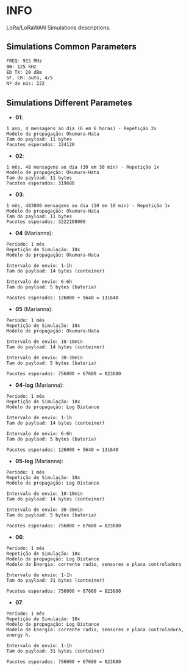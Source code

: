 # INFO
LoRa/LoRaWAN Simulations descriptions.

## Simulations Common Parameters 
```bash
FREQ: 915 MHz
BW: 125 kHz
ED TX: 20 dBm
SF, CR: auto, 4/5
Nº de nós: 222
```



## Simulations Different Parametes

- **01**:
```
1 ano, 4 mensagens ao dia (6 em 6 horas) - Repetição 2x
Modelo de propagação: Okumura-Hata
Tam do payload: 11 bytes
Pacotes esperados: 324120
```
- **02**: 
```
1 mês, 48 mensagens ao dia (30 em 30 min) - Repetição 1x
Modelo de propagação: Okumura-Hata
Tam do payload: 11 bytes
Pacotes esperados: 319680
```

- **03**: 
```
1 mês, 483800 mensagens ao dia (10 em 10 min) - Repetição 1x
Modelo de propagação: Okumura-Hata
Tam do payload: 11 bytes
Pacotes esperados: 3222108000
```

- **04** (Marianna): 
```
Período: 1 mês
Repetição de Simulação: 10x
Modelo de propagação: Okumura-Hata

Intervalo de envio: 1-1h 
Tam do payload: 14 bytes (conteiner)

Intervalo de envio: 6-6h 
Tam do payload: 5 bytes (bateria)

Pacotes esperados: 126000 + 5640 = 131640
```

- **05** (Marianna): 
```
Período: 1 mês
Repetição de Simulação: 10x
Modelo de propagação: Okumura-Hata

Intervalo de envio: 10-10min 
Tam do payload: 14 bytes (conteiner)

Intervalo de envio: 30-30min
Tam do payload: 5 bytes (bateria)

Pacotes esperados: 756000 + 67680 = 823680
```


- **04-log** (Marianna): 
```
Período: 1 mês
Repetição de Simulação: 10x
Modelo de propagação: Log Distance

Intervalo de envio: 1-1h 
Tam do payload: 14 bytes (conteiner)

Intervalo de envio: 6-6h 
Tam do payload: 5 bytes (bateria)

Pacotes esperados: 126000 + 5640 = 131640
```

- **05-log** (Marianna): 
```
Período: 1 mês
Repetição de Simulação: 10x
Modelo de propagação: Log Distance

Intervalo de envio: 10-10min 
Tam do payload: 14 bytes (conteiner)

Intervalo de envio: 30-30min
Tam do payload: 5 bytes (bateria)

Pacotes esperados: 756000 + 67680 = 823680
```

- **06**: 
```
Período: 1 mês
Repetição de Simulação: 10x
Modelo de propagação: Log Distance
Modelo de Energia: corrente radio, sensores e placa controladora

Intervalo de envio: 1-1h
Tam do payload: 31 bytes (conteiner)

Pacotes esperados: 756000 + 67680 = 823680
```

- **07**: 
```
Período: 1 mês
Repetição de Simulação: 10x
Modelo de propagação: Log Distance
Modelo de Energia: corrente radio, sensores e placa controladora, energy h.

Intervalo de envio: 1-1h
Tam do payload: 31 bytes (conteiner)

Pacotes esperados: 756000 + 67680 = 823680
```